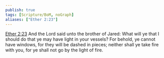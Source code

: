 ```yaml
---
publish: true
tags: [Scripture/BoM, noGraph]
aliases: ["Ether 2:23"]
---
```

[Ether 2:23](https://churchofjesuschrist.org/study/scriptures/bofm/ether/2?lang=eng&id=p23#p23) And the Lord said unto the brother of Jared: What will ye that I should do that ye may have light in your vessels? For behold, ye cannot have windows, for they will be dashed in pieces; neither shall ye take fire with you, for ye shall not go by the light of fire.
